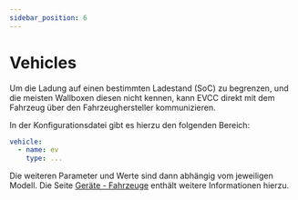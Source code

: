 ```yaml
---
sidebar_position: 6
---
```


# Vehicles

Um die Ladung auf einen bestimmten Ladestand (SoC) zu begrenzen, und die meisten Wallboxen diesen nicht kennen, kann EVCC direkt mit dem Fahrzeug über den Fahrzeughersteller kommunizieren.

In der Konfigurationsdatei gibt es hierzu den folgenden Bereich:

```yaml
vehicle:
  - name: ev
    type: ...
```

Die weiteren Parameter und Werte sind dann abhängig vom jeweiligen Modell. Die Seite [Geräte - Fahrzeuge](/docs/devices/vehicles) enthält weitere Informationen hierzu.
